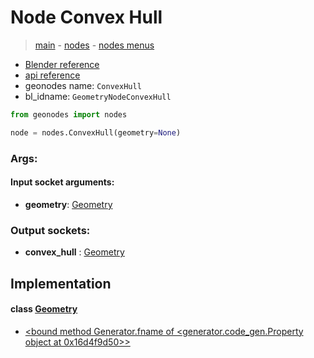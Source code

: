# Node Convex Hull

> [main](../structure.md) - [nodes](nodes.md) - [nodes menus](nodes_menus.md)

- [Blender reference](https://docs.blender.org/manual/en/latest/modeling/geometry_nodes/geometry/convex_hull.html)
- [api reference](https://docs.blender.org/api/current/bpy.types.GeometryNodeConvexHull.html)
- geonodes name: `ConvexHull`
- bl_idname: `GeometryNodeConvexHull`

```python
from geonodes import nodes

node = nodes.ConvexHull(geometry=None)
```

### Args:

#### Input socket arguments:

- **geometry**: [Geometry](Geometry.md)

### Output sockets:

- **convex_hull** : [Geometry](Geometry.md)

## Implementation

#### class [Geometry](Geometry.md)

 - [<bound method Generator.fname of <generator.code_gen.Property object at 0x16d4f9d50>>](Geometry.md#convex_hull-property)
